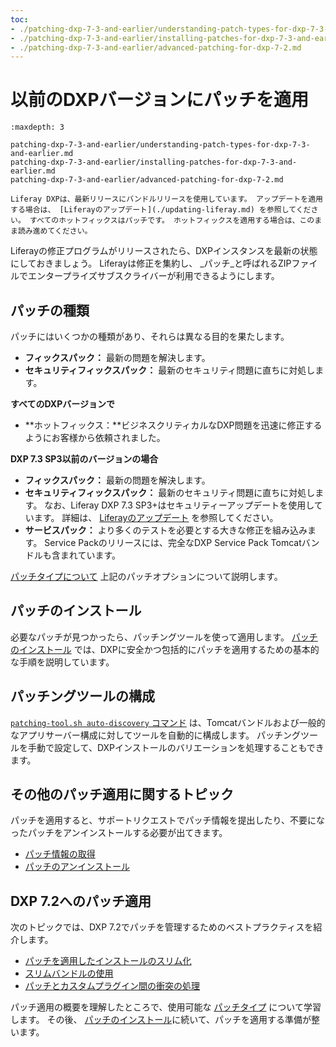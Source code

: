 ```yaml
---
toc:
- ./patching-dxp-7-3-and-earlier/understanding-patch-types-for-dxp-7-3-and-earlier.md
- ./patching-dxp-7-3-and-earlier/installing-patches-for-dxp-7-3-and-earlier.md
- ./patching-dxp-7-3-and-earlier/advanced-patching-for-dxp-7-2.md
---
```


# 以前のDXPバージョンにパッチを適用

```{toctree}
:maxdepth: 3

patching-dxp-7-3-and-earlier/understanding-patch-types-for-dxp-7-3-and-earlier.md
patching-dxp-7-3-and-earlier/installing-patches-for-dxp-7-3-and-earlier.md
patching-dxp-7-3-and-earlier/advanced-patching-for-dxp-7-2.md
```

```{note}
Liferay DXPは、最新リリースにバンドルリリースを使用しています。 アップデートを適用する場合は、 [Liferayのアップデート](./updating-liferay.md) を参照してください。 すべてのホットフィックスはパッチです。 ホットフィックスを適用する場合は、このまま読み進めてください。
```

Liferayの修正プログラムがリリースされたら、DXPインスタンスを最新の状態にしておきましょう。 Liferayは修正を集約し、 _パッチ_と呼ばれるZIPファイルでエンタープライズサブスクライバーが利用できるようにします。

## パッチの種類

パッチにはいくつかの種類があり、それらは異なる目的を果たします。

* **フィックスパック：** 最新の問題を解決します。
* **セキュリティフィックスパック：** 最新のセキュリティ問題に直ちに対処します。

**すべてのDXPバージョンで**

* **ホットフィックス：**ビジネスクリティカルなDXP問題を迅速に修正するようにお客様から依頼されました。

**DXP 7.3 SP3以前のバージョンの場合**

* **フィックスパック：** 最新の問題を解決します。
* **セキュリティフィックスパック：** 最新のセキュリティ問題に直ちに対処します。 なお、Liferay DXP 7.3 SP3+はセキュリティーアップデートを使用しています。 詳細は、 [Liferayのアップデート](./updating-liferay.md) を参照してください。
* **サービスパック：** より多くのテストを必要とする大きな修正を組み込みます。 Service Packのリリースには、完全なDXP Service Pack Tomcatバンドルも含まれています。

[パッチタイプについて](./patching-dxp-7-3-and-earlier/understanding-patch-types-for-dxp-7-3-and-earlier.md) 上記のパッチオプションについて説明します。

## パッチのインストール

必要なパッチが見つかったら、パッチングツールを使って適用します。 [パッチのインストール](./patching-dxp-7-3-and-earlier/installing-patches-for-dxp-7-3-and-earlier.md) では、DXPに安全かつ包括的にパッチを適用するための基本的な手順を説明しています。

## パッチングツールの構成

[`patching-tool.sh auto-discovery` コマンド](./reference/configuring-the-patching-tool.md) は、Tomcatバンドルおよび一般的なアプリサーバー構成に対してツールを自動的に構成します。 パッチングツールを手動で設定して、DXPインストールのバリエーションを処理することもできます。

## その他のパッチ適用に関するトピック

パッチを適用すると、サポートリクエストでパッチ情報を提出したり、不要になったパッチをアンインストールする必要が出てきます。

* [パッチ情報の取得](./reference/getting-patch-information.md)
* [パッチのアンインストール](./reference/uninstalling-patches.md)

## DXP 7.2へのパッチ適用

次のトピックでは、DXP 7.2でパッチを管理するためのベストプラクティスを紹介します。

* [パッチを適用したインストールのスリム化](./patching-dxp-7-3-and-earlier/advanced-patching-for-dxp-7-2/slimming-down-patched-installations.md)
* [スリムバンドルの使用](./patching-dxp-7-3-and-earlier/advanced-patching-for-dxp-7-2/using-slim-bundles.md)
* [パッチとカスタムプラグイン間の衝突の処理](./patching-dxp-7-3-and-earlier/advanced-patching-for-dxp-7-2/custom-code-and-patch-compatibility.md)

パッチ適用の概要を理解したところで、使用可能な [パッチタイプ](./patching-dxp-7-3-and-earlier/understanding-patch-types-for-dxp-7-3-and-earlier.md) について学習します。 その後、 [パッチのインストール](./patching-dxp-7-3-and-earlier/installing-patches-for-dxp-7-3-and-earlier.md)に続いて、パッチを適用する準備が整います。
